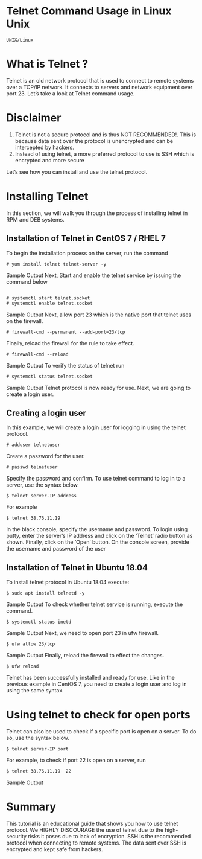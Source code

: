 # Telnet Command Usage in Linux Unix

```UNIX/Linux```

# What is Telnet ?


Telnet is an old network protocol that is used to connect to remote systems over a TCP/IP network. It connects to servers and network equipment over port 23. Let’s take a look at Telnet command usage.


# Disclaimer


1. Telnet is not a secure protocol and is thus NOT RECOMMENDED!. This is because data sent over the protocol is unencrypted and can be intercepted by hackers.
2. Instead of using telnet, a more preferred protocol to use is SSH which is encrypted and more secure

Let’s see how you can install and use the telnet protocol.


# Installing Telnet


In this section, we will walk you through the process of installing telnet in RPM and DEB systems.


## Installation of Telnet in CentOS 7 / RHEL 7


To begin the installation process on the server, run the command


```
# yum install telnet telnet-server -y

```


Sample Output  Next, Start and enable the telnet service by issuing the command below


```
 
# systemctl start telnet.socket
# systemctl enable telnet.socket

```


Sample Output  Next, allow port 23 which is the native port that telnet uses on the firewall.


```
# firewall-cmd --permanent --add-port=23/tcp

```


Finally, reload the firewall for the rule to take effect.


```
# firewall-cmd --reload

```


Sample Output  To verify the status of telnet run


```
# systemctl status telnet.socket

```


Sample Output  Telnet protocol is now ready for use. Next, we are going to create a login user.


## Creating a login user


In this example, we will create a login user for logging in using the telnet protocol.


```
# adduser telnetuser

```


Create a password for the user.


```
# passwd telnetuser

```


Specify the password and confirm. To use telnet command to log in to a server, use the syntax below.


```
$ telnet server-IP address

```


For example


```
$ telnet 38.76.11.19

```


In the black console, specify the username and password.  To login using putty, enter the server’s IP address and click on the ‘Telnet’ radio button as shown.  Finally, click on the ‘Open’ button. On the console screen, provide the username and password of the user 


## Installation of Telnet in Ubuntu 18.04


To install telnet protocol in Ubuntu 18.04 execute:


```
$ sudo apt install telnetd -y

```


Sample Output  To check whether telnet service is running, execute the command.


```
$ systemctl status inetd

```


Sample Output  Next, we need to open port 23 in ufw firewall.


```
$ ufw allow 23/tcp

```


Sample Output  Finally, reload the firewall to effect the changes.


```
$ ufw reload

```


 Telnet has been successfully installed and ready for use. Like in the previous example in CentOS 7, you need to create a login user and log in using the same syntax.


# Using telnet to check for open ports


Telnet can also be used to check if a specific port is open on a server. To do so, use the syntax below.


```
$ telnet server-IP port

```


For example, to check if port 22 is open on a server, run


```
$ telnet 38.76.11.19  22

```


Sample Output 


# Summary


This tutorial is an educational guide that shows you how to use telnet protocol. We HIGHLY DISCOURAGE the use of telnet due to the high-security risks it poses due to lack of encryption. SSH is the recommended protocol when connecting to remote systems. The data sent over SSH is encrypted and kept safe from hackers.


